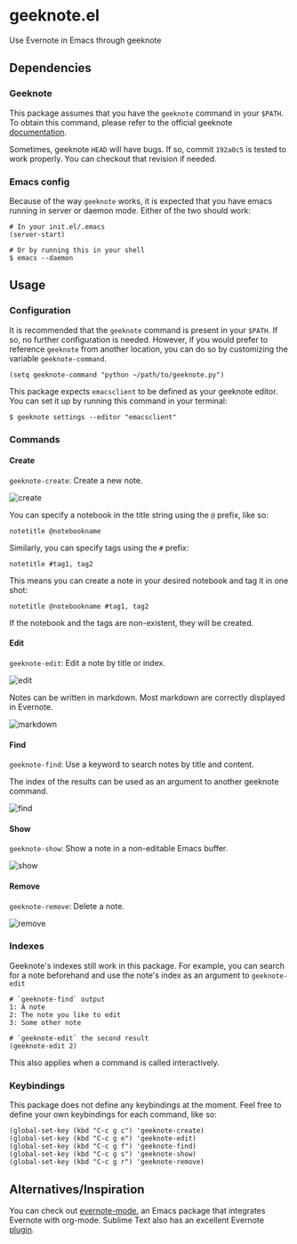# geeknote.el

Use Evernote in Emacs through geeknote

## Dependencies

### Geeknote

This package assumes that you have the `geeknote` command in your `$PATH`.
To obtain this command, please refer to the official geeknote
[documentation](https://github.com/VitaliyRodnenko/geeknote).

Sometimes, geeknote `HEAD` will have bugs. If so, commit `192a0c5` is tested
to work properly. You can checkout that revision if needed.

### Emacs config

Because of the way `geeknote` works, it is expected that you have emacs running in
server or daemon mode. Either of the two should work:

```
# In your init.el/.emacs
(server-start)

# Or by running this in your shell
$ emacs --daemon
```

## Usage

### Configuration

It is recommended that the `geeknote` command is present in your `$PATH`. If so, no
further configuration is needed. However, if you would prefer to reference `geeknote`
from another location, you can do so by customizing the variable `geeknote-command`.

```
(setq geeknote-command "python ~/path/to/geeknote.py")
```

This package expects `emacsclient` to be defined as your geeknote editor. You can
set it up by running this command in your terminal:

```
$ geeknote settings --editor "emacsclient"
```

### Commands

#### Create

`geeknote-create`: Create a new note.

![create](screenshots/geeknote-create.gif)

You can specify a notebook in the title string using the `@` prefix, like so:

```
notetitle @notebookname
```

Similarly, you can specify tags using the `#` prefix:

```
notetitle #tag1, tag2
```

This means you can create a note in your desired notebook and tag it in one shot:

```
notetitle @notebookname #tag1, tag2
```

If the notebook and the tags are non-existent, they will be created.


#### Edit

`geeknote-edit`: Edit a note by title or index.

![edit](screenshots/geeknote-edit.gif)

Notes can be written in markdown. Most markdown are correctly displayed in Evernote.

![markdown](screenshots/geeknote-markdown.gif)

#### Find

`geeknote-find`: Use a keyword to search notes by title and content.

The index of the results can be used as an argument to another
geeknote command.

![find](screenshots/geeknote-find.gif)

#### Show

`geeknote-show`: Show a note in a non-editable Emacs buffer.

![show](screenshots/geeknote-show.gif)

#### Remove

`geeknote-remove`: Delete a note.

![remove](screenshots/geeknote-remove.gif)

### Indexes

Geeknote's indexes still work in this package. For example, you can search for a note
beforehand and use the note's index as an argument to `geeknote-edit`

```
# `geeknote-find` output
1: A note
2: The note you like to edit
3: Some other note

# `geeknote-edit` the second result
(geeknote-edit 2)
```

This also applies when a command is called interactively.

### Keybindings

This package does not define any keybindings at the moment. Feel free to define
your own keybindings for each command, like so:

```
(global-set-key (kbd "C-c g c") 'geeknote-create)
(global-set-key (kbd "C-c g e") 'geeknote-edit)
(global-set-key (kbd "C-c g f") 'geeknote-find)
(global-set-key (kbd "C-c g s") 'geeknote-show)
(global-set-key (kbd "C-c g r") 'geeknote-remove)
```

## Alternatives/Inspiration

You can check out [evernote-mode](https://github.com/pymander/evernote-mode),
an Emacs package that integrates Evernote with org-mode. Sublime Text also has an
excellent Evernote [plugin](https://packagecontrol.io/packages/SublimeEvernote).
